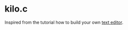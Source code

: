 # kilo.c

Inspired from the tutorial how to build your own [text editor](https://viewsourcecode.org/snaptoken/kilo/).
